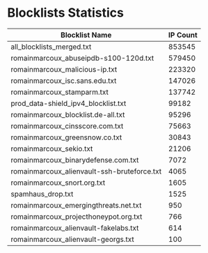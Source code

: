 # Blocklists Statistics
| Blocklist Name | IP Count |
|----|----|
| all_blocklists_merged.txt | 853545 |
| romainmarcoux_abuseipdb-s100-120d.txt | 579450 |
| romainmarcoux_malicious-ip.txt | 223320 |
| romainmarcoux_isc.sans.edu.txt | 147026 |
| romainmarcoux_stamparm.txt | 137742 |
| prod_data-shield_ipv4_blocklist.txt | 99182 |
| romainmarcoux_blocklist.de-all.txt | 95296 |
| romainmarcoux_cinsscore.com.txt | 75663 |
| romainmarcoux_greensnow.co.txt | 30843 |
| romainmarcoux_sekio.txt | 21206 |
| romainmarcoux_binarydefense.com.txt | 7072 |
| romainmarcoux_alienvault-ssh-bruteforce.txt | 4065 |
| romainmarcoux_snort.org.txt | 1605 |
| spamhaus_drop.txt | 1525 |
| romainmarcoux_emergingthreats.net.txt | 950 |
| romainmarcoux_projecthoneypot.org.txt | 766 |
| romainmarcoux_alienvault-fakelabs.txt | 614 |
| romainmarcoux_alienvault-georgs.txt | 100 |
